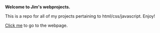**Welcome to Jim's webprojects.**

This is a repo for all of my projects pertaining to html/css/javascript. Enjoy!

[Click me](https://phiefferj24.github.io/webprojects/) to go to the webpage.
